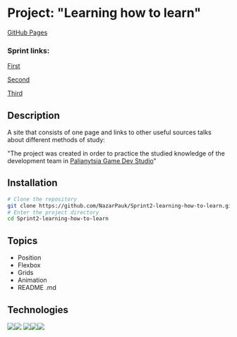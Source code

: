 
# Project: "Learning how to learn"
[GitHub Pages](https://github.com/NazarPauk)
### Sprint links:

[First](https://puckfutin.notion.site/Sprint-1-368484eea2fb4e6fb19dd60e946f3a84)

[Second](https://puckfutin.notion.site/Sprint-2-e65508d67f8744838c778645b3eb0e0a)

[Third](https://puckfutin.notion.site/Sprint-3-c78d5c9d7028451f8383535a6a976c26)


## Description
A site that consists of one page and links to other useful sources talks about different methods of study:

"The project was created in order to practice the studied knowledge of the development team in  [Palianytsia Game Dev Studio](https://pgds.xyz/)"


## Installation

```bash
# Clone the repository
git clone https://github.com/NazarPauk/Sprint2-learning-how-to-learn.git
# Enter the project directory
cd Sprint2-learning-how-to-learn
```

## Topics
* Position
* Flexbox
* Grids
* Animation
* README .md








## Technologies
<img src="https://img.shields.io/badge/HTML5-blue?style=for-the-badge&logo=HTML5&logoColor=black"/><img src="https://img.shields.io/badge/CSS3-red?style=for-the-badge&logo=CSS3&logoColor=ЦВЕТ ЛОГОТИПА"/> 
<img src="https://img.shields.io/badge/BEM Methodology-green?style=for-the-badge&logo=BEM&logoColor=black"/><img src="https://img.shields.io/badge/File Structure and File Paths (Nested BEM)-yellow?style=for-the-badge&logo=Files&logoColor=black"/><img src="https://img.shields.io/badge/CSS Animations-orange?style=for-the-badge&logo=CSS Wizardry&logoColor=black"/>
